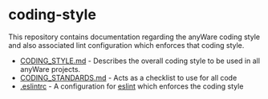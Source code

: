 # coding-style

This repository contains documentation regarding the anyWare coding style and also associated lint configuration which enforces that coding style.

* [CODING_STYLE.md](CODING_STYLE.md) - Describes the overall coding style to be used in all anyWare projects.
* [CODING_STANDARDS.md](CODING_STANDARDS.md) - Acts as a checklist to use for all code
* [.eslintrc](.eslintrc) - A configuration for [eslint](http://eslint.org) which enforces the coding style
